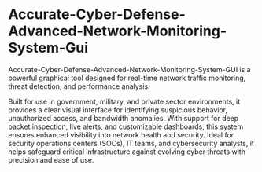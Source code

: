 # Accurate-Cyber-Defense-Advanced-Network-Monitoring-System-Gui

Accurate-Cyber-Defense-Advanced-Network-Monitoring-System-GUI is a powerful graphical tool designed for real-time network traffic monitoring, threat detection, and performance analysis.


Built for use in government, military, and private sector environments, it provides a clear visual interface for identifying suspicious behavior, unauthorized access, and bandwidth anomalies. 
With support for deep packet inspection, live alerts, and customizable dashboards, this system ensures enhanced visibility into network health and security. 
Ideal for security operations centers (SOCs), IT teams, and cybersecurity analysts, it helps safeguard critical infrastructure against evolving cyber threats with precision and ease of use.
